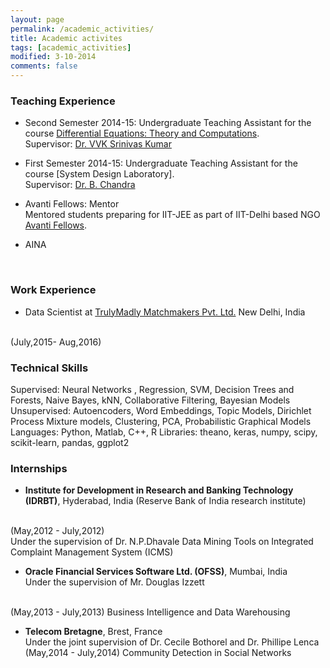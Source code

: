 ```yaml
---
layout: page
permalink: /academic_activities/
title: Academic activites
tags: [academic_activities]
modified: 3-10-2014
comments: false
---
```



### Teaching Experience

* Second Semester 2014-15: Undergraduate Teaching Assistant for the course [Differential Equations: Theory and Computations](http://web.iitd.ac.in/~vvksrini/Oldhomepage/). 
<br />Supervisor: [Dr. VVK Srinivas Kumar](web.iitd.ac.in/~vvksrini/)

* First Semester 2014-15: Undergraduate Teaching Assistant for the course [System Design Laboratory]. 
<br />Supervisor: [Dr. B. Chandra](http://maths.iitd.ac.in/people/faculty/bchandra.php#)

* Avanti Fellows: Mentor 
<br /> Mentored students preparing for IIT-JEE as part of IIT-Delhi based NGO [Avanti Fellows](http://avantifellows.org/).

* AINA 
<br /> 

### Work Experience

* Data Scientist at [TrulyMadly Matchmakers Pvt. Ltd.](http://trulymadly.com/)
New Delhi, India
<br />
(July,2015- Aug,2016)

### Technical Skills

Supervised: Neural Networks , Regression, SVM, Decision Trees and Forests, Naive Bayes, kNN, Collaborative Filtering, Bayesian Models 
Unsupervised: Autoencoders, Word Embeddings, Topic Models, Dirichlet Process Mixture models, Clustering, PCA, Probabilistic Graphical Models
Languages: Python, Matlab, C++, R 
Libraries: theano, keras, numpy, scipy, scikit-learn, pandas, ggplot2

### Internships

* <strong>Institute for Development in Research and Banking Technology (IDRBT)</strong>, Hyderabad, India 
(Reserve Bank of India research institute)
<br />
(May,2012 - July,2012)
<br />Under the supervision of Dr. N.P.Dhavale
Data Mining Tools on Integrated Complaint Management System (ICMS)

* <strong>Oracle Financial Services Software Ltd. (OFSS)</strong>, Mumbai, India
<br /> Under the supervision of Mr. Douglas Izzett 
<br />
(May,2013 - July,2013)
Business Intelligence and Data Warehousing

* <strong>Telecom Bretagne</strong>, Brest, France
<br /> Under the joint supervision of Dr. Cecile Bothorel and Dr. Phillipe Lenca
<br />(May,2014 - July,2014)
Community Detection in Social Networks
